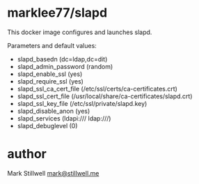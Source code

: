 marklee77/slapd
===============

This docker image configures and launches slapd.

Parameters and default values:

- slapd_basedn (dc=ldap,dc=dit)
- slapd_admin_password (random)
- slapd_enable_ssl (yes)
- slapd_require_ssl (yes)
- slapd_ssl_ca_cert_file (/etc/ssl/certs/ca-certificates.crt)
- slapd_ssl_cert_file (/usr/local/share/ca-certificates/slapd.crt)
- slapd_ssl_key_file (/etc/ssl/private/slapd.key)
- slapd_disable_anon (yes)
- slapd_services (ldapi:/// ldap:///)
- slapd_debuglevel (0)

author
======

Mark Stillwell <mark@stillwell.me>
